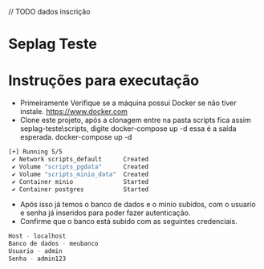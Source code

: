 // TODO dados inscrição

# Seplag Teste

# Instruções para executação

- Primeiramente Verifique se a máquina possui Docker se não tiver instale. https://www.docker.com
- Clone este projeto, após a clonagem entre na pasta scripts fica assim seplag-teste\scripts, digite docker-compose up -d essa é a saída esperada.
docker-compose up -d

```bash
[+] Running 5/5
 ✔ Network scripts_default      Created                                                                                                                                                                                                                          0.3s 
 ✔ Volume "scripts_pgdata"      Created                                                                                                                                                                                                                          0.0s 
 ✔ Volume "scripts_minio_data"  Created                                                                                                                                                                                                                          0.0s 
 ✔ Container minio              Started                                                                                                                                                                                                                          1.0s 
 ✔ Container postgres           Started
```
- Após isso já temos o banco de dados e o minio subidos, com o usuario e senha já inseridos para poder fazer autenticação.
- Confirme que o banco está subido com as seguintes credenciais.
```bash
Host - localhost
Banco de dados - meubanco
Usuario - admin
Senha - admin123
```
